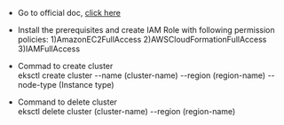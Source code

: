 * Go to official doc, [click here](https://docs.aws.amazon.com/eks/latest/userguide/getting-started-eksctl.html)

* Install the prerequisites and create IAM Role with following permission policies: 1)AmazonEC2FullAccess
                                                                                    2)AWSCloudFormationFullAccess
                                                                                    3)IAMFullAccess

* Commad to create cluster <br>
     eksctl create cluster --name (cluster-name) --region (region-name) --node-type (Instance type)  
     
* Command to delete cluster <br>
     eksctl delete cluster (cluster-name) --region (region-name)
